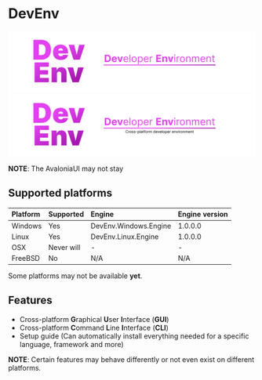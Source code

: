 # DevEnv
![Github Banner](images/banner_dark.png#gh-dark-mode-only)
![Github Banner](images/banner_light.png#gh-light-mode-only)

**NOTE**: The AvaloniaUI may not stay

## Supported platforms
| Platform  | Supported  | Engine                | Engine version |
|:----------|:-----------|:----------------------|:---------------|
| Windows   | Yes        | DevEnv.Windows.Engine | 1.0.0.0        |
| Linux     | Yes        | DevEnv.Linux.Engine   | 1.0.0.0        |
| OSX       | Never will | -                     | -              |
| FreeBSD   | No         | N/A                   | N/A            |

Some platforms may not be available **yet**.

## Features
- Cross-platform **G**raphical **U**ser **I**nterface (**GUI**)
- Cross-platform **C**ommand **L**ine **I**nterface (**CLI**)
- Setup guide (Can automatically install everything needed for a specific language, framework and more)

**NOTE**: Certain features may behave differently or not even exist on different platforms.
